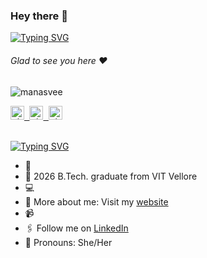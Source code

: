 ### Hey there :wave:

[![Typing SVG](https://readme-typing-svg.herokuapp.com?color=%2336BCF7&lines=This+is+Manasvee+Rathie)](https://git.io/typing-svg)

###### Glad to see you here :heart:

<p align="left"> <img src="https://komarev.com/ghpvc/?username=manasvee&label=Views&color=blue&style=plastic" alt="manasvee" /> </p>

<a href="https://shumbularifa.com">
  <kbd>
  <img align="centre" alt="shumbularifa.com" width="22px" src="https://dz8fbjd9gwp2s.cloudfront.net/logos/644a0515e4b062410b4e9f3b.png?v=5" />
</a>
   
<a href="https://www.linkedin.com/in/manasvee-rathie-65848124a/">
  <kbd>
  <img align="centre" alt="shumbul's LinkdeIn" width="22px" src="https://cdn-icons-png.flaticon.com/512/174/174857.png" />
</a>
 
<a href="https://devfolio.co/@shumbul_arifa">
  <kbd>
  <img align="centre" alt="shumbul's Devfolio" width="22px" src="https://avatars.githubusercontent.com/u/38809367?s=280&v=4" />
</a>

<br/>
<br/>

[![Typing SVG](https://readme-typing-svg.herokuapp.com?color=%2336BCF7&lines=Let's+Connect)](https://git.io/typing-svg)

- 🏢 
- 🏫 2026 B.Tech. graduate from VIT Vellore
- 💻 
- 🙋‍ More about me: Visit my [website](https://github.com/Manasvee16)
- 📹 
- 🖇 Follow me on [LinkedIn](https://www.linkedin.com/in/manasvee-rathie-65848124a/)
- 👯 Pronouns: She/Her
